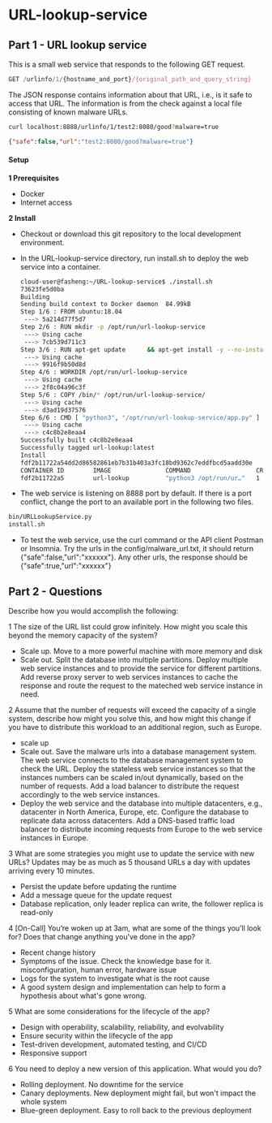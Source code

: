 # URL-lookup-service
## Part 1 - URL lookup service

This is a small web service that responds to the following GET request.

```javascript
GET /urlinfo/1/{hostname_and_port}/{original_path_and_query_string}
```

The JSON response contains information about that URL, i.e., is it safe to access that URL. The information is from the check against a local file consisting of known malware URLs.

```bash
curl localhost:8888/urlinfo/1/test2:8080/good?malware=true
```

```json
{"safe":false,"url":"test2:8080/good?malware=true"}
```

#### Setup

**1 Prerequisites**
- Docker
- Internet access

**2 Install**
- Checkout or download this git repository to the local development environment.

- In the URL-lookup-service directory, run install.sh to deploy the web service into a container.

  ```bash
  cloud-user@fasheng:~/URL-lookup-service$ ./install.sh 
  73623fe5d0ba
  Building
  Sending build context to Docker daemon  84.99kB
  Step 1/6 : FROM ubuntu:18.04
   ---> 5a214d77f5d7
  Step 2/6 : RUN mkdir -p /opt/run/url-lookup-service
   ---> Using cache
   ---> 7cb539d711c3
  Step 3/6 : RUN apt-get update      && apt-get install -y --no-install-recommends python3-flask python3-yaml      && apt-get clean
   ---> Using cache
   ---> 9916f9b50d8d
  Step 4/6 : WORKDIR /opt/run/url-lookup-service
   ---> Using cache
   ---> 2f8c04a96c3f
  Step 5/6 : COPY /bin/* /opt/run/url-lookup-service/
   ---> Using cache
   ---> d3ad19d37576
  Step 6/6 : CMD [ "python3", "/opt/run/url-lookup-service/app.py" ]
   ---> Using cache
   ---> c4c8b2e8eaa4
  Successfully built c4c8b2e8eaa4
  Successfully tagged url-lookup:latest
  Install
  fdf2b11722a54dd2d86582861eb7b31b403a3fc18bd9362c7eddfbcd5aadd30e
  CONTAINER ID        IMAGE               COMMAND                  CREATED             STATUS                  PORTS                    NAMES
  fdf2b11722a5        url-lookup          "python3 /opt/run/ur…"   1 second ago        Up Less than a second   0.0.0.0:8888->8888/tcp   url-lookup
  ```
- The web service is listening on 8888 port by default. If there is a port conflict, change the port to an available port in the following two files.
```bash
bin/URLLookupService.py
install.sh
```
- To test the web service, use the curl command or the API client Postman or Insomnia. Try the urls in the config/malware_url.txt, it should return {"safe":false,"url":"xxxxxx"}. Any other urls, the response should be {"safe":true,"url":"xxxxxx"}

## Part 2 - Questions

Describe how you would accomplish the following:

1 The size of the URL list could grow infinitely. How might you scale this beyond the memory capacity of the system? 
- Scale up. Move to a more powerful machine with more memory and disk
- Scale out. Split the database into multiple partitions. Deploy multiple web service instances and to provide the service for different partitions. Add reverse proxy server to web services instances to cache the response and route the request to the mateched web service instance in need.

2 Assume that the number of requests will exceed the capacity of a single system, describe how might you solve this, and how might this change if you have to distribute this workload to an additional region, such as Europe. 
- scale up
- Scale out. Save the malware urls into a database management system. The web service connects to the database management system to check the URL. Deploy the stateless web service instances so that the instances numbers can be scaled in/out dynamically, based on the number of requests. Add a load balancer to distribute the request accordingly to the web service instances.
- Deploy the web service and the database into multiple datacenters, e.g., datacenter in North America, Europe, etc. Configure the database to replicate data across datacenters. Add a DNS-based traffic load balancer to distribute incoming requests from Europe to the web service instances in Europe.

3 What are some strategies you might use to update the service with new URLs? Updates may be as much as 5 thousand URLs a day with updates arriving every 10 minutes.
- Persist the update before updating the runtime 
- Add a message queue for the update request
- Database replication, only leader replica can write, the follower replica is read-only

4 [On-Call] You’re woken up at 3am, what are some of the things you’ll look for? Does that change anything you’ve done in the app?
- Recent change history
- Symptoms of the issue. Check the knowledge base for it. misconfiguration, human error, hardware issue
- Logs for the system to investigate what is the root cause
- A good system design and implementation can help to form a hypothesis about what's gone wrong. 

5 What are some considerations for the lifecycle of the app?
- Design with operability, scalability, reliability, and evolvability
- Ensure security within the lifecycle of the app
- Test-driven development, automated testing, and CI/CD 
- Responsive support 

6 You need to deploy a new version of this application. What would you do?
- Rolling deployment. No downtime for the service
- Canary deployments. New deployment might fail, but won't impact the whole system
- Blue-green deployment. Easy to roll back to the previous deployment

